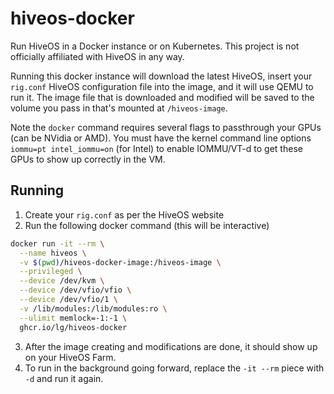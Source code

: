# hiveos-docker

Run HiveOS in a Docker instance or on Kubernetes. This project is not officially affiliated with HiveOS in any way.

Running this docker instance will download the latest HiveOS, insert your `rig.conf` HiveOS
configuration file into the image, and it will use QEMU to run it. The image file that is downloaded
and modified will be saved to the volume you pass in that's mounted at `/hiveos-image`.

Note the `docker` command requires several flags to passthrough your GPUs (can be NVidia or AMD). You must have the kernel command line options `iommu=pt intel_iommu=on` (for Intel) to enable IOMMU/VT-d to get these GPUs to show up correctly in the VM.

## Running

1. Create your `rig.conf` as per the HiveOS website
2. Run the following docker command (this will be interactive)

```bash
docker run -it --rm \
  --name hiveos \
  -v $(pwd)/hiveos-docker-image:/hiveos-image \
  --privileged \
  --device /dev/kvm \
  --device /dev/vfio/vfio \
  --device /dev/vfio/1 \
  -v /lib/modules:/lib/modules:ro \
  --ulimit memlock=-1:-1 \
  ghcr.io/lg/hiveos-docker
```

3. After the image creating and modifications are done, it should show up on your HiveOS Farm.
4. To run in the background going forward, replace the `-it --rm` piece with `-d` and run it again.